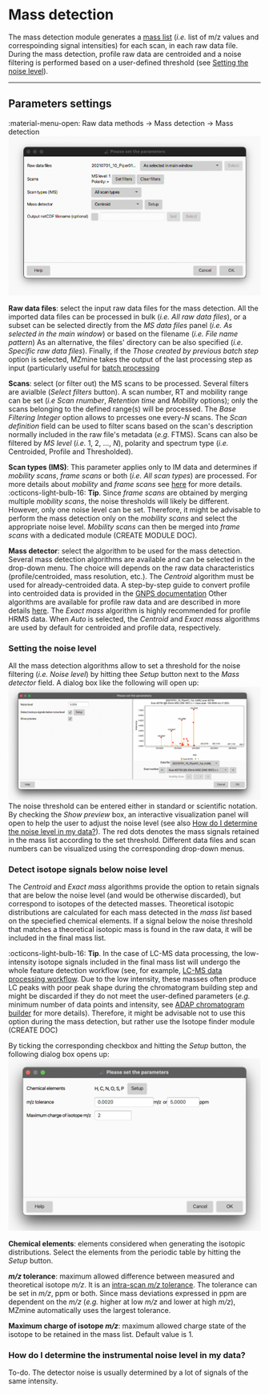 # **Mass detection**
The mass detection module generates a [mass list](../../terminology/general-terminology.md#mass-list) (_i.e._ list of m/z values and correspoinding signal intensities) for each scan, in each raw data file. During the mass detection, profile raw data are centroided and a noise filtering is performed based on a user-defined threshold (see [Setting the noise level](#setting-the-noise-level)).

---
## Parameters settings
:material-menu-open: Raw data methods → Mass detection → Mass detection
![Mass detection](mass_detection_main.png)

**Raw data files**: select the input raw data files for the mass detection. All the imported data files can be processed in bulk (_i.e._ _All raw data files_), or a subset can be selected directly from the _MS data files_ panel (_i.e._ _As selected in the main window_) or based on the filename (_i.e._ _File name pattern_) As an alternative, the files' directory can be also specified (_i.e._ _Specific raw data files_). Finally, if the _Those created by previous batch step_ option is selected, MZmine takes the output of the last processing step as input (particularly useful for [batch processing](../../module_docs/featdet_mass_detection/batch_processing/batch-processing.md)

**Scans**: select (or filter out) the MS scans to be processed. Several filters are avialble (_Select filters_ button). A scan number, RT and mobility range can be set (_i.e_ _Scan rnumber_, _Retention time_ and _Mobility_ options); only the scans belonging to the defined range(s) will be processed. The _Base Filtering Integer_ option allows to prcesses one every-_N_ scans. The _Scan definition_ field can be used to filter scans based on the scan's description normally included in the raw file's metadata (_e.g._ FTMS). Scans can also be filtered by _MS level_ (_i.e._ 1, 2, ..., _N_), polarity and spectrum type (_i.e._ Centroided, Profile and Thresholded).

**Scan types (IMS)**: This parameter applies only to IM data and determines if _mobility scans_, _frame scans_ or both (_i.e._ _All scan types_) are processed. For more details about _mobility_ and _frame scans_ see [here](../../terminology/general-terminology.md#accumulations-mobility-scans-and-frames) for more details.<br>
:octicons-light-bulb-16: **Tip**. Since _frame scans_ are obtained by merging multiple _mobility scans_, the noise thresholds will likely be different. However, only one noise level can be set. Therefore, it might be advisable to perform the mass detection only on the _mobility scans_ and select the appropriate noise level. _Mobility scans_ can then be merged into _frame scans_ with a dedicated module (CREATE MODULE DOC). 

**Mass detector**: select the algorithm to be used for the mass detection. Several mass detection algorithms are available and can be selected in the drop-down menu. The choice will depends on the raw data characteristics (profile/centroided, mass resolution, etc.). The _Centroid_ algorithm must be used for already-centroided data. A step-by-step guide to convert profile into centroided data is provided in the [GNPS documentation](https://ccms-ucsd.github.io/GNPSDocumentation/fileconversion/) Other algorithms are available for profile raw data and are described in more details [here](mass-detection-algorithms.md). The _Exact mass_ algorithm is highly recommended for profile HRMS data. When _Auto_ is selected, the _Centroid_ and _Exact mass_ algorithms are used by default for centroided and profile data, respectively.

### **Setting the noise level**
All the mass detection algorithms allow to set a threshold for the noise filtering (_i.e._ _Noise level_) by hitting thee _Setup_ button next to the _Mass detector_ field. A dialog box like the following will open up:
![Noise level](noise_level.png)
The noise threshold can be entered either in standard or scientific notation. By checking the _Show preview_ box, an interactive visualization panel will open to help the user to adjust the noise level (see also [How do I determine the noise level in my data?](#how-do-i-determine-the-noise-level-in-my-data)). The red dots denotes the mass signals retained in the mass list according to the set threshold. Different data files and scan numbers can be visualized using the corresponding drop-down menus. 

### Detect isotope signals below noise level
The _Centroid_ and _Exact mass_ algorithms provide the option to retain signals that are below the noise level (and would be otherwise discarded), but correspond to isotopes of the detected masses. Theoretical isotopic distributions are calculated for each mass detected in the _mass list_ based on the speciefied chemical elements. If a signal below the noise threshold that matches a theoretical isotopic mass is found in the raw data, it will be included in the final mass list.

:octicons-light-bulb-16: **Tip**. In the case of LC-MS data processing, the low-intensity isotope signals included in the final mass list will undergo the whole feature detection workflow (see, for example, [LC-MS data processing workflow](../../workflows/lcmsworkflow/lcms-workflow.md). Due to the low intensity, these masses often produce LC peaks with poor peak shape during the chromatogram building step and might be discarded if they do not meet the user-defined parameters (_e.g._ minimum number of data points and intensity, see [ADAP chromatogram builder](../featdet_adap_chromatogram_builder/adap-chromatogram-builder.md) for more details). Therefore, it might be advisable not to use this option during the mass detection, but rather use the Isotope finder module (CREATE DOC)

By ticking the corresponding checkbox and hitting the _Setup_ button, the following dialog box opens up:
![detect isotopes](isotopes_below_noise.png)

**Chemical elements**: elements considered when generating the isotopic distributions. Select the elements from the periodic table by hitting the _Setup_ button.

**_m/z_ tolerance**: maximum allowed difference between measured and theoretical isotope _m/z_. It is an [intra-scan _m/z_ tolerance](../../terminology/general-terminology.md#Intra-andinter-scan-tolerances). The tolerance can be set in _m/z_, ppm or both. Since mass deviations expressed in ppm are dependent on the _m/z_ (_e.g._ higher at low _m/z_ and lower at high _m/z_), MZmine automatically uses the largest tolerance.

**Maximum charge of isotope _m/z_**: maximum allowed charge state of the isotope to be retained in the mass list. Default value is 1.

### **How do I determine the instrumental noise level in my data?**
To-do.
The detector noise is usually determined by a lot of signals of the same intensity.

